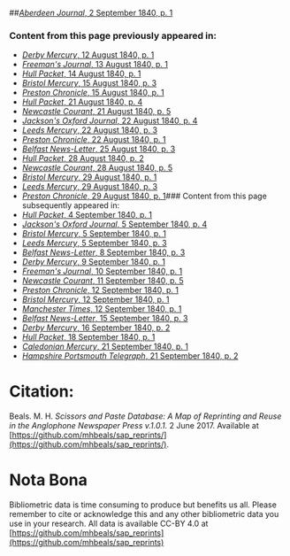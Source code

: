 ##[*Aberdeen Journal*, 2 September 1840, p. 1](https://mhbeals.github.io/sap_html/Aberdeen-Journal/Aberdeen-Journal-2-September-1840-p-1)

### Content from this page previously appeared in:
+ [*Derby Mercury*, 12 August 1840, p. 1](https://mhbeals.github.io/sap_html/Derby-Mercury/Derby-Mercury-12-August-1840-p-1)
+ [*Freeman's Journal*, 13 August 1840, p. 1](https://mhbeals.github.io/sap_html/Freeman's-Journal/Freeman's-Journal-13-August-1840-p-1)
+ [*Hull Packet*, 14 August 1840, p. 1](https://mhbeals.github.io/sap_html/Hull-Packet/Hull-Packet-14-August-1840-p-1)
+ [*Bristol Mercury*, 15 August 1840, p. 3](https://mhbeals.github.io/sap_html/Bristol-Mercury/Bristol-Mercury-15-August-1840-p-3)
+ [*Preston Chronicle*, 15 August 1840, p. 1](https://mhbeals.github.io/sap_html/Preston-Chronicle/Preston-Chronicle-15-August-1840-p-1)
+ [*Hull Packet*, 21 August 1840, p. 4](https://mhbeals.github.io/sap_html/Hull-Packet/Hull-Packet-21-August-1840-p-4)
+ [*Newcastle Courant*, 21 August 1840, p. 5](https://mhbeals.github.io/sap_html/Newcastle-Courant/Newcastle-Courant-21-August-1840-p-5)
+ [*Jackson's Oxford Journal*, 22 August 1840, p. 4](https://mhbeals.github.io/sap_html/Jackson's-Oxford-Journal/Jackson's-Oxford-Journal-22-August-1840-p-4)
+ [*Leeds Mercury*, 22 August 1840, p. 3](https://mhbeals.github.io/sap_html/Leeds-Mercury/Leeds-Mercury-22-August-1840-p-3)
+ [*Preston Chronicle*, 22 August 1840, p. 1](https://mhbeals.github.io/sap_html/Preston-Chronicle/Preston-Chronicle-22-August-1840-p-1)
+ [*Belfast News-Letter*, 25 August 1840, p. 3](https://mhbeals.github.io/sap_html/Belfast-News-Letter/Belfast-News-Letter-25-August-1840-p-3)
+ [*Hull Packet*, 28 August 1840, p. 2](https://mhbeals.github.io/sap_html/Hull-Packet/Hull-Packet-28-August-1840-p-2)
+ [*Newcastle Courant*, 28 August 1840, p. 5](https://mhbeals.github.io/sap_html/Newcastle-Courant/Newcastle-Courant-28-August-1840-p-5)
+ [*Bristol Mercury*, 29 August 1840, p. 1](https://mhbeals.github.io/sap_html/Bristol-Mercury/Bristol-Mercury-29-August-1840-p-1)
+ [*Leeds Mercury*, 29 August 1840, p. 3](https://mhbeals.github.io/sap_html/Leeds-Mercury/Leeds-Mercury-29-August-1840-p-3)
+ [*Preston Chronicle*, 29 August 1840, p. 1](https://mhbeals.github.io/sap_html/Preston-Chronicle/Preston-Chronicle-29-August-1840-p-1)### Content from this page subsequently appeared in:
+ [*Hull Packet*, 4 September 1840, p. 1](https://mhbeals.github.io/sap_html/Hull-Packet/Hull-Packet-4-September-1840-p-1)
+ [*Jackson's Oxford Journal*, 5 September 1840, p. 4](https://mhbeals.github.io/sap_html/Jackson's-Oxford-Journal/Jackson's-Oxford-Journal-5-September-1840-p-4)
+ [*Bristol Mercury*, 5 September 1840, p. 1](https://mhbeals.github.io/sap_html/Bristol-Mercury/Bristol-Mercury-5-September-1840-p-1)
+ [*Leeds Mercury*, 5 September 1840, p. 3](https://mhbeals.github.io/sap_html/Leeds-Mercury/Leeds-Mercury-5-September-1840-p-3)
+ [*Belfast News-Letter*, 8 September 1840, p. 3](https://mhbeals.github.io/sap_html/Belfast-News-Letter/Belfast-News-Letter-8-September-1840-p-3)
+ [*Derby Mercury*, 9 September 1840, p. 1](https://mhbeals.github.io/sap_html/Derby-Mercury/Derby-Mercury-9-September-1840-p-1)
+ [*Freeman's Journal*, 10 September 1840, p. 1](https://mhbeals.github.io/sap_html/Freeman's-Journal/Freeman's-Journal-10-September-1840-p-1)
+ [*Newcastle Courant*, 11 September 1840, p. 5](https://mhbeals.github.io/sap_html/Newcastle-Courant/Newcastle-Courant-11-September-1840-p-5)
+ [*Preston Chronicle*, 12 September 1840, p. 1](https://mhbeals.github.io/sap_html/Preston-Chronicle/Preston-Chronicle-12-September-1840-p-1)
+ [*Bristol Mercury*, 12 September 1840, p. 1](https://mhbeals.github.io/sap_html/Bristol-Mercury/Bristol-Mercury-12-September-1840-p-1)
+ [*Manchester Times*, 12 September 1840, p. 1](https://mhbeals.github.io/sap_html/Manchester-Times/Manchester-Times-12-September-1840-p-1)
+ [*Belfast News-Letter*, 15 September 1840, p. 3](https://mhbeals.github.io/sap_html/Belfast-News-Letter/Belfast-News-Letter-15-September-1840-p-3)
+ [*Derby Mercury*, 16 September 1840, p. 2](https://mhbeals.github.io/sap_html/Derby-Mercury/Derby-Mercury-16-September-1840-p-2)
+ [*Hull Packet*, 18 September 1840, p. 1](https://mhbeals.github.io/sap_html/Hull-Packet/Hull-Packet-18-September-1840-p-1)
+ [*Caledonian Mercury*, 21 September 1840, p. 1](https://mhbeals.github.io/sap_html/Caledonian-Mercury/Caledonian-Mercury-21-September-1840-p-1)
+ [*Hampshire Portsmouth Telegraph*, 21 September 1840, p. 2](https://mhbeals.github.io/sap_html/Hampshire-Portsmouth-Telegraph/Hampshire-Portsmouth-Telegraph-21-September-1840-p-2)
                    
# Citation: 

Beals. M. H. *Scissors and Paste Database: A Map of Reprinting and Reuse in the Anglophone Newspaper Press v.1.0.1.* 2 June 2017. Available at [https://github.com/mhbeals/sap_reprints/](https://github.com/mhbeals/sap_reprints/). 
                    
# Nota Bona

Bibliometric data is time consuming to produce but benefits us all. Please remember to cite or acknowledge this and any other bibliometric data you use in your research. All data is available CC-BY 4.0 at [https://github.com/mhbeals/sap_reprints](https://github.com/mhbeals/sap_reprints)